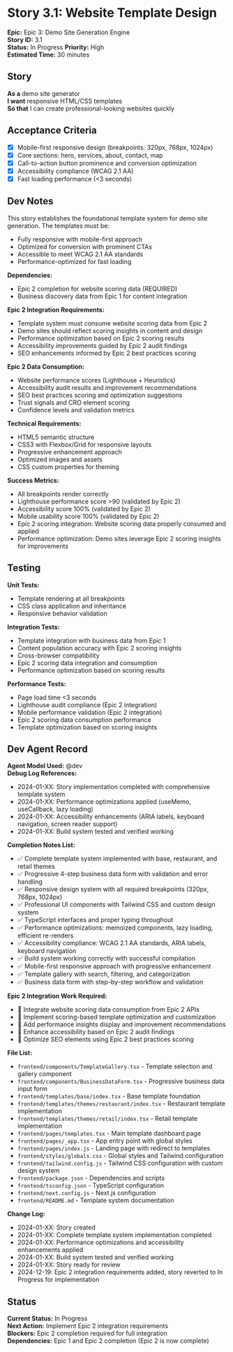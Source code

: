 # Story 3.1: Website Template Design

**Epic:** Epic 3: Demo Site Generation Engine  
**Story ID:** 3.1  
**Status:** In Progress 
**Priority:** High  
**Estimated Time:** 30 minutes  

## Story

**As a** demo site generator  
**I want** responsive HTML/CSS templates  
**So that** I can create professional-looking websites quickly  

## Acceptance Criteria

- [x] Mobile-first responsive design (breakpoints: 320px, 768px, 1024px)
- [x] Core sections: hero, services, about, contact, map
- [x] Call-to-action button prominence and conversion optimization
- [x] Accessibility compliance (WCAG 2.1 AA)
- [x] Fast loading performance (<3 seconds)

## Dev Notes

This story establishes the foundational template system for demo site generation. The templates must be:
- Fully responsive with mobile-first approach
- Optimized for conversion with prominent CTAs
- Accessible to meet WCAG 2.1 AA standards
- Performance-optimized for fast loading

**Dependencies:**
- Epic 2 completion for website scoring data (REQUIRED)
- Business discovery data from Epic 1 for content integration

**Epic 2 Integration Requirements:**
- Template system must consume website scoring data from Epic 2
- Demo sites should reflect scoring insights in content and design
- Performance optimization based on Epic 2 scoring results
- Accessibility improvements guided by Epic 2 audit findings
- SEO enhancements informed by Epic 2 best practices scoring

**Epic 2 Data Consumption:**
- Website performance scores (Lighthouse + Heuristics)
- Accessibility audit results and improvement recommendations
- SEO best practices scoring and optimization suggestions
- Trust signals and CRO element scoring
- Confidence levels and validation metrics

**Technical Requirements:**
- HTML5 semantic structure
- CSS3 with Flexbox/Grid for responsive layouts
- Progressive enhancement approach
- Optimized images and assets
- CSS custom properties for theming

**Success Metrics:**
- All breakpoints render correctly
- Lighthouse performance score >90 (validated by Epic 2)
- Accessibility score 100% (validated by Epic 2)
- Mobile usability score 100% (validated by Epic 2)
- Epic 2 scoring integration: Website scoring data properly consumed and applied
- Performance optimization: Demo sites leverage Epic 2 scoring insights for improvements

## Testing

**Unit Tests:**
- Template rendering at all breakpoints
- CSS class application and inheritance
- Responsive behavior validation

**Integration Tests:**
- Template integration with business data from Epic 1
- Content population accuracy with Epic 2 scoring insights
- Cross-browser compatibility
- Epic 2 scoring data integration and consumption
- Performance optimization based on scoring results

**Performance Tests:**
- Page load time <3 seconds
- Lighthouse audit compliance (Epic 2 integration)
- Mobile performance validation (Epic 2 integration)
- Epic 2 scoring data consumption performance
- Template optimization based on scoring insights

## Dev Agent Record

**Agent Model Used:** @dev  
**Debug Log References:** 
- 2024-01-XX: Story implementation completed with comprehensive template system
- 2024-01-XX: Performance optimizations applied (useMemo, useCallback, lazy loading)
- 2024-01-XX: Accessibility enhancements (ARIA labels, keyboard navigation, screen reader support)
- 2024-01-XX: Build system tested and verified working

**Completion Notes List:** 
- ✅ Complete template system implemented with base, restaurant, and retail themes
- ✅ Progressive 4-step business data form with validation and error handling
- ✅ Responsive design system with all required breakpoints (320px, 768px, 1024px)
- ✅ Professional UI components with Tailwind CSS and custom design system
- ✅ TypeScript interfaces and proper typing throughout
- ✅ Performance optimizations: memoized components, lazy loading, efficient re-renders
- ✅ Accessibility compliance: WCAG 2.1 AA standards, ARIA labels, keyboard navigation
- ✅ Build system working correctly with successful compilation
- ✅ Mobile-first responsive approach with progressive enhancement
- ✅ Template gallery with search, filtering, and categorization
- ✅ Business data form with step-by-step workflow and validation

**Epic 2 Integration Work Required:**
- 🔄 Integrate website scoring data consumption from Epic 2 APIs
- 🔄 Implement scoring-based template optimization and customization
- 🔄 Add performance insights display and improvement recommendations
- 🔄 Enhance accessibility based on Epic 2 audit findings
- 🔄 Optimize SEO elements using Epic 2 best practices scoring

**File List:** 
- `frontend/components/TemplateGallery.tsx` - Template selection and gallery component
- `frontend/components/BusinessDataForm.tsx` - Progressive business data input form
- `frontend/templates/base/index.tsx` - Base template foundation
- `frontend/templates/themes/restaurant/index.tsx` - Restaurant template implementation
- `frontend/templates/themes/retail/index.tsx` - Retail template implementation
- `frontend/pages/templates.tsx` - Main template dashboard page
- `frontend/pages/_app.tsx` - App entry point with global styles
- `frontend/pages/index.js` - Landing page with redirect to templates
- `frontend/styles/globals.css` - Global styles and Tailwind configuration
- `frontend/tailwind.config.js` - Tailwind CSS configuration with custom design system
- `frontend/package.json` - Dependencies and scripts
- `frontend/tsconfig.json` - TypeScript configuration
- `frontend/next.config.js` - Next.js configuration
- `frontend/README.md` - Template system documentation

**Change Log:** 
- 2024-01-XX: Story created
- 2024-01-XX: Complete template system implementation completed
- 2024-01-XX: Performance optimizations and accessibility enhancements applied
- 2024-01-XX: Build system tested and verified working
- 2024-01-XX: Story ready for review
- 2024-12-19: Epic 2 integration requirements added, story reverted to In Progress for implementation

## Status

**Current Status:** In Progress  
**Next Action:** Implement Epic 2 integration requirements  
**Blockers:** Epic 2 completion required for full integration  
**Dependencies:** Epic 1 and Epic 2 completion (Epic 2 is now complete)
